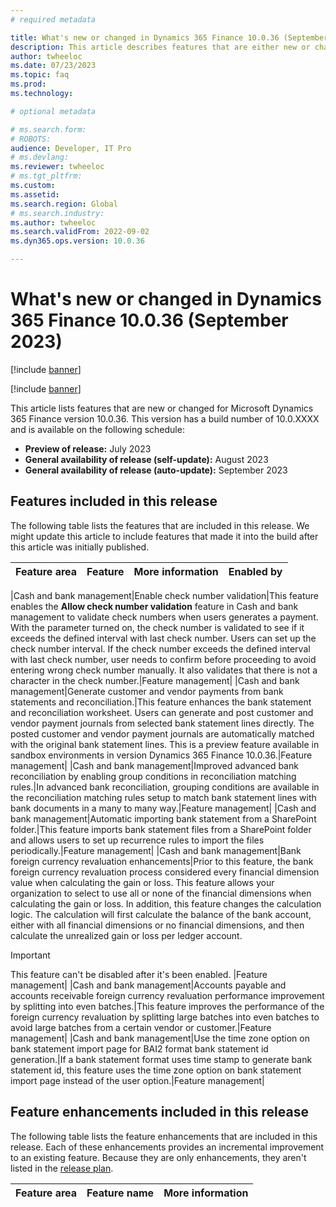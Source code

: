 ```yaml
---
# required metadata

title: What's new or changed in Dynamics 365 Finance 10.0.36 (September 2023)
description: This article describes features that are either new or changed in the Microsoft Dynamics 365 Finance version 10.0.36 preview release.
author: twheeloc
ms.date: 07/23/2023
ms.topic: faq
ms.prod: 
ms.technology: 

# optional metadata

# ms.search.form: 
# ROBOTS: 
audience: Developer, IT Pro
# ms.devlang: 
ms.reviewer: twheeloc
# ms.tgt_pltfrm: 
ms.custom: 
ms.assetid: 
ms.search.region: Global
# ms.search.industry: 
ms.author: twheeloc
ms.search.validFrom: 2022-09-02
ms.dyn365.ops.version: 10.0.36

---
```


# What's new or changed in Dynamics 365 Finance 10.0.36 (September 2023)

[!include [banner](../includes/banner.md)]

[!include [banner](../includes/preview-banner.md)]

This article lists features that are new or changed for Microsoft Dynamics 365 Finance version 10.0.36. This version has a build number of 10.0.XXXX and is available on the following schedule:

- **Preview of release:** July 2023
- **General availability of release (self-update):** August 2023
- **General availability of release (auto-update):** September 2023

## Features included in this release

The following table lists the features that are included in this release. We might update this article to include features that made it into the build after this article was initially published.

| Feature area | Feature | More information | Enabled by |
|--------------|---------|------------------|------------|

|Cash and bank management|Enable check number validation|This feature enables the **Allow check number validation** feature in Cash and bank management to validate check numbers when users generates a payment. With the parameter turned on, the check number is validated to see if it exceeds the defined interval with last check number. Users can set up the check number interval. If the check number exceeds the defined interval with last check number, user needs to confirm before proceeding to avoid entering wrong check number manually. It also validates that there is not a character in the check number.|Feature management|
|Cash and bank management|Generate customer and vendor payments from bank statements and reconciliation.|This feature enhances the bank statement and reconciliation worksheet. Users can generate and post customer and vendor payment journals from selected bank statement lines directly. The posted customer and vendor payment journals are automatically matched with the original bank statement lines. This is a preview feature available in sandbox environments in version Dynamics 365 Finance 10.0.36.|Feature management|
|Cash and bank management|Improved advanced bank reconciliation by enabling group conditions in reconciliation matching rules.|In advanced bank reconciliation, grouping conditions are available in the reconciliation matching rules setup to match bank statement lines with bank documents in a many to many way.|Feature management|
|Cash and bank management|Automatic importing bank statement from a SharePoint folder.|This feature imports bank statement files from a SharePoint folder and allows users to set up recurrence rules to import the files periodically.|Feature management|
|Cash and bank management|Bank foreign currency revaluation enhancements|Prior to this feature, the bank foreign currency revaluation process considered every financial dimension value when calculating the gain or loss. This feature allows your organization to select to use all or none of the financial dimensions when calculating the gain or loss. In addition, this feature changes the calculation logic. The calculation will first calculate the balance of the bank account, either with all financial dimensions or no financial dimensions, and then calculate the unrealized gain or loss per ledger account. 
>[!IMPORTANT]
>This feature can't be disabled after it's been enabled. |Feature management|
|Cash and bank management|Accounts payable and accounts receivable foreign currency revaluation performance improvement by splitting into even batches.|This feature improves the performance of the foreign currency revaluation by splitting large batches into even batches to avoid large batches from a certain vendor or customer.|Feature management|
|Cash and bank management|Use the time zone option on bank statement import page for BAI2 format bank statement id generation.|If a bank statement format uses time stamp to generate bank statement id, this feature uses the time zone option on bank statement import page instead of the user option.|Feature management|

## Feature enhancements included in this release

The following table lists the feature enhancements that are included in this release. Each of these enhancements provides an incremental improvement to an existing feature. Because they are only enhancements, they aren't listed in the [release plan](/dynamics365/release-plan/2023wave1/finance-operations/dynamics365-finance).

| Feature area | Feature name | More information |
|--------------|--------------|------------------|

